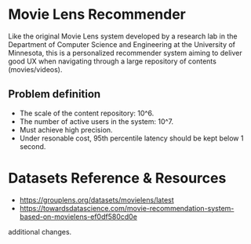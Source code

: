 # Movie Lens Recommender
Like the original Movie Lens system developed by a research lab in the Department of Computer Science and Engineering at the University of Minnesota, this is a personalized recommender system aiming to deliver good UX when navigating through a large repository of contents (movies/videos).

## Problem definition
* The scale of the content repository: 10^6.
* The number of active users in the system: 10^7.
* Must achieve high precision.
* Under resonable cost, 95th percentile latency should be kept below 1 second.


# Datasets Reference & Resources
- https://grouplens.org/datasets/movielens/latest
- https://towardsdatascience.com/movie-recommendation-system-based-on-movielens-ef0df580cd0e

additional changes.
